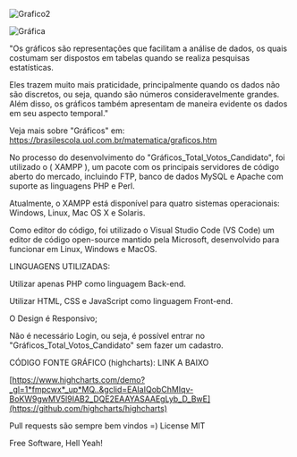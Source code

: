 
![Grafico2](https://github.com/jrroseo/Graficos_Total_Votos_Candidato-/assets/31939585/bb76c1d3-cb0b-4ecf-8529-f050de89f264)

![Gráfica](https://github.com/jrroseo/Graficos_Total_Votos_Candidato-/assets/31939585/76da4f06-a997-4d67-a7cd-7901a2acf868)

"Os gráficos são representações que facilitam a análise de dados, os quais costumam ser dispostos em tabelas quando se realiza pesquisas estatísticas.

Eles trazem muito mais praticidade, principalmente quando os dados não são discretos, ou seja,
quando são números consideravelmente grandes. Além disso, os gráficos também apresentam de maneira evidente os dados em seu aspecto temporal."

Veja mais sobre "Gráficos" em: https://brasilescola.uol.com.br/matematica/graficos.htm

No processo do desenvolvimento do "Gráficos_Total_Votos_Candidato", foi utilizado o ( XAMPP ), um pacote com os principais servidores de código aberto do mercado, 
incluindo FTP, banco de dados MySQL e Apache com suporte as linguagens PHP e Perl.

Atualmente, o XAMPP está disponível para quatro sistemas operacionais: Windows, Linux, Mac OS X e Solaris.

Como editor do código, foi utilizado o Visual Studio Code (VS Code) um editor de código open-source mantido pela Microsoft, 
desenvolvido para funcionar em Linux, Windows e MacOS.

LINGUAGENS UTILIZADAS:

Utilizar apenas PHP como linguagem Back-end.

Utilizar HTML, CSS e JavaScript como linguagem Front-end.

O Design é Responsivo;

Não é necessário Login, ou seja, é possível entrar no "Gráficos_Total_Votos_Candidato" sem fazer um cadastro.

CÓDIGO FONTE GRÁFICO (highcharts): LINK A BAIXO

[https://www.highcharts.com/demo?_gl=1*fmpcwx*_up*MQ..&gclid=EAIaIQobChMIqv-BoKW9gwMV5l9IAB2_DQE2EAAYASAAEgLyb_D_BwE](https://github.com/highcharts/highcharts)

Pull requests são sempre bem vindos =)
License
MIT

Free Software, Hell Yeah!
